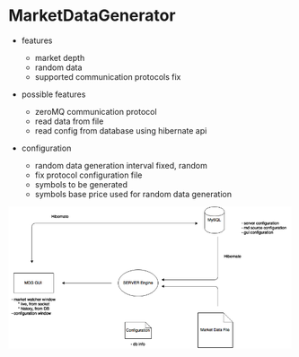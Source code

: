 # MarketDataGenerator

* features
    - market depth
    - random data
    - supported communication protocols
        fix

* possible features
    - zeroMQ communication protocol
    - read data from file
    - read config from database using hibernate api

* configuration
    - random data generation interval
         fixed, random
    - fix protocol configuration file
    - symbols to be generated
    - symbols base price used for random data generation

![Design Overview](/docs/MarketDataGenerator.png)
